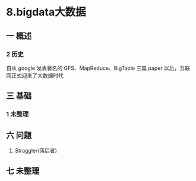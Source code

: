 # 8.bigdata大数据
## 一 概述
### 2 历史
自从 google 发表著名的 GFS、MapReduce、BigTable 三篇 paper 以后，互联网正式迎来了大数据时代

## 三 基础
### 1 未整理

## 六 问题
1. Straggler(落后者)
## 七 未整理
